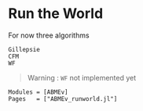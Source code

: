 # Run the World

For now three algorithms
```@docs
Gillepsie
CFM
WF
```
> Warning : `WF` not implemented yet
```@autodocs
Modules = [ABMEv]
Pages   = ["ABMEv_runworld.jl"]
```
